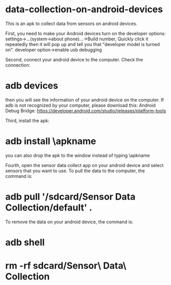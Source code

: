 # data-collection-on-android-devices
This is an apk to collect data from sensors on android devices.

 First, you need to make your Android devices turn on the developer options:
 settings->...(system->about phone)...->Build number, Quickly click it repeatedly then it will pop up and tell you that "developer model is turned on".
 developer option->enable usb debugging
 
 Second, connect your android device to the computer. Check the connection:
# adb devices
 then you will see the information of your android device on the computer.
 If adb is not recognized by your computer, please download this:
 Android Debug Bridge:
 https://developer.android.com/studio/releases/platform-tools

 Third, install the apk:
# adb install \apkname
 you can also drop the apk to the window instead of typing \apkname

 Fourth, open the sensor data collect app on your android device and select sensors that you want to use.
 To pull the data to the computer, the command is:
# adb pull '/sdcard/Sensor Data Collection/default' .
 To remove the data on your android device, the command is:
# adb shell
# rm -rf sdcard/Sensor\ Data\ Collection   

